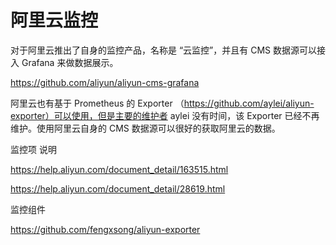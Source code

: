 # 阿里云监控

对于阿里云推出了自身的监控产品，名称是 “云监控”，并且有 CMS 数据源可以接入 Grafana 来做数据展示。

https://github.com/aliyun/aliyun-cms-grafana

阿里云也有基于 Prometheus 的 Exporter （https://github.com/aylei/aliyun-exporter）可以使用，但是主要的维护者 aylei 没有时间，该 Exporter 已经不再维护。使用阿里云自身的 CMS 数据源可以很好的获取阿里云的数据。

监控项 说明

https://help.aliyun.com/document_detail/163515.html

https://help.aliyun.com/document_detail/28619.html


监控组件

https://github.com/fengxsong/aliyun-exporter